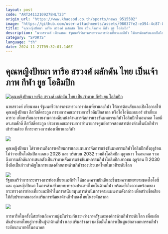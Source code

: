 ```yaml
---
layout: post
code: "ART24112109278HLT23"
origin_url: "https://www.khaosod.co.th/sports/news_9515592"
image: "https://github.com/user-attachments/assets/98037fe2-e394-4c87-81fb-a6a6ec296cd3"
title: "คุณหญิงปัทมา หารือ สรวงศ์ ผลักดัน ไทย เป็นเจ้าภาพ กีฬา ยูธ โอลิมปิก"
description: "นายสรวงศ์ เทียนทอง รัฐมนตรีว่าการกระทรวงการท่องเที่ยวและกีฬา ให้การต้อนรับและเปิดโอกาสให้คุณหญิงปัทมา ลีสวัสดิ์ตระกูล กรรมการคณะกรรมการโอลิม"
category: "SPORTS"
language: "th"
date: 2024-11-21T09:32:01.146Z
---
```


# คุณหญิงปัทมา หารือ สรวงศ์ ผลักดัน ไทย เป็นเจ้าภาพ กีฬา ยูธ โอลิมปิก

[![คุณหญิงปัทมา หารือ สรวงศ์ ผลักดัน ไทย เป็นเจ้าภาพ กีฬา ยูธ โอลิมปิก](https://www.khaosod.co.th/wpapp/uploads/2024/11/462539987_558846053421915_5374557130681564937_n.jpg "คุณหญิงปัทมา หารือ สรวงศ์ ผลักดัน ไทย เป็นเจ้าภาพ กีฬา ยูธ โอลิมปิก")](https://www.khaosod.co.th/wpapp/uploads/2024/11/462539987_558846053421915_5374557130681564937_n.jpg)

นายสรวงศ์ เทียนทอง รัฐมนตรีว่าการกระทรวงการท่องเที่ยวและกีฬา ให้การต้อนรับและเปิดโอกาสให้คุณหญิงปัทมา ลีสวัสดิ์ตระกูล กรรมการคณะกรรมการโอลิมปิกสากล หรือไอโอซีเมมเบอร์ เข้าเยี่ยมคารวะ เพื่อหารือและรายงานความคืบหน้าด้านการจัดการแข่งขันมหกรรมกีฬาโอลิมปิกในอนาคต โดยมี ดร.สมศักดิ์ ลีสวัสดิ์ตระกูล ประธานคณะกรรมการอำนวยการศูนย์ตรวจสอบสารต้องห้ามในนักกีฬาฯ เข้าร่วมด้วย ที่กระทรวงการท่องเที่ยวและกีฬา

[![](https://www.khaosod.co.th/wpapp/uploads/2024/11/464997798_1612890332916629_5844660921779396368_n-696x464.jpg)](https://www.khaosod.co.th/wpapp/uploads/2024/11/464997798_1612890332916629_5844660921779396368_n.jpg)

คุณหญิงปัทมา ได้รายงานถึงการเตรียมการและแผนการจัดการแข่งขันมหกรรมกีฬาโอลิมปิกทั้งฤดูร้อน ไม่ว่าจะเป็นโอลิมปิก แอลเอ 2028 และ บริสเบน 2032 รวมถึงโอลิมปิก ฤดูหนาว ในอนาคต รวมถึงการผลักดันการเสนอตัวเป็นเจ้าภาพจัดการแข่งขันมหกรรมกีฬาโอลิมปิกเยาวชน ฤดูร้อน ปี 2030 ซึ่งถือเป็นก้าวสำคัญในการแสดงศักยภาพด้านกีฬาของประเทศไทยในเวทีระดับโลก

[![](https://www.khaosod.co.th/wpapp/uploads/2024/11/462550161_450177788115517_8385227405912071927_n-696x464.jpg)](https://www.khaosod.co.th/wpapp/uploads/2024/11/462550161_450177788115517_8385227405912071927_n.jpg)  
รัฐมนตรีว่าการกระทรวงการท่องเที่ยวและกีฬา ได้แสดงความยินดีและชื่นชมความพยายามของไอโอซี และ คุณหญิงปัทมา ในการส่งเสริมบทบาทของประเทศไทยในด้านกีฬา พร้อมย้ำถึงความพร้อมของกระทรวงการท่องเที่ยวและกีฬาในการสนับสนุนการดำเนินการตามแผนงานดังกล่าว เพื่อสร้างชื่อเสียงให้กับประเทศและส่งเสริมการพัฒนาด้านกีฬาของไทยในระดับสากล

[![](https://www.khaosod.co.th/wpapp/uploads/2024/11/462543998_494975233580485_4087203096150657692_n-696x464.jpg)](https://www.khaosod.co.th/wpapp/uploads/2024/11/462543998_494975233580485_4087203096150657692_n.jpg)

การหารือในครั้งนี้สะท้อนถึงความมุ่งมั่นร่วมกันระหว่างภาครัฐและองค์กรด้านกีฬาระดับโลก เพื่อผลักดันประเทศไทยสู่การเป็นผู้นำด้านกีฬา และเสริมสร้างความเชื่อมั่นในการเป็นศูนย์กลางมหกรรมกีฬาระดับนานาชาติในอนาคต